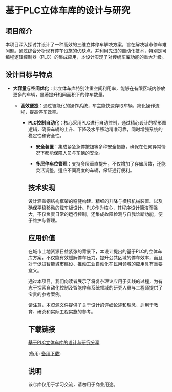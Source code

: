 # 基于PLC立体车库的设计与研究

## 项目简介

本项目深入探讨并设计了一种高效的三维立体停车解决方案，旨在解决城市停车难问题。通过综合分析现有停车设施的优缺点，并利用先进的自动化技术，特别是可编程逻辑控制器（PLC）的集成应用，本设计实现了对传统车库功能的重大升级。

## 设计目标与特点

- **大容量与空间优化**：此立体车库特别注重空间利用率，能够在有限区域内停放更多的车辆，显著提升相同面积下的停车数量。

  - **高效便捷**：通过智能化的操作系统，车主能快速存取车辆，简化操作流程，提高停车效率。

    - **PLC控制自动化**：核心采用PLC进行自动控制，通过精心设计的梯形图逻辑，确保车辆的上升、下降及水平移动精准可靠，同时增强系统的稳定性和安全性。

      - **安全装置**：集成紧急急停按钮等多种安全措施，确保在任何异常情况下都能保障人员与车辆的安全。

      - **多层停车位管理**：支持多层垂直提升，不仅增加了存储层数，还能灵活调整，适应不同高度的车辆，保证通行便利。

      ## 技术实现

      设计涵盖钢结构框架的稳健构建、精细的升降与横移机械装置、以及确保平稳移动的载车板设计。PLC作为核心，其程序设计简洁而强大，不仅负责日常的运行控制，还集成故障检测与自我诊断功能，便于维护与管理。

      ## 应用价值

      在城市土地资源日益紧张的背景下，本设计提出的基于PLC的立体车库方案，不仅能有效缓解停车压力，提升公共区域的停车效率，而且对于促进智能城市建设、推动工业自动化在民用领域的应用具有重要意义。

      通过本项目，我们向读者展示了将复杂理论应用于实践的过程，为有志于探索自动化控制及智能停车系统领域的研究人员与工程师提供了宝贵的参考案例。

      请注意，本资源文件提供了关于设计的详细论述和理念，适用于教育、研究和实际工程实施的参考。

      ## 下载链接
      [基于PLC立体车库的设计与研究分享](https://pan.quark.cn/s/593b2e79b25b) 

      (备用: [备用下载](https://pan.baidu.com/s/1BsJQ0Go2rFSkY3muKp5V-A?pwd=1234))

      ## 说明

      该仓库仅用于学习交流，请勿用于商业用途。
